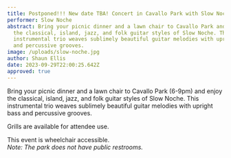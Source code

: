 ```yaml
---
title: Postponed!!! New date TBA! Concert in Cavallo Park with Slow Noche
performer: Slow Noche
abstract: Bring your picnic dinner and a lawn chair to Cavallo Park and enjoy
  the classical, island, jazz, and folk guitar styles of Slow Noche. This
  instrumental trio weaves sublimely beautiful guitar melodies with upright bass
  and percussive grooves.
image: /uploads/slow-noche.jpg
author: Shaun Ellis
date: 2023-09-29T22:00:25.642Z
approved: true
---
```

Bring your picnic dinner and a lawn chair to Cavallo Park (6-9pm) and enjoy the classical, island, jazz, and folk guitar styles of Slow Noche. This instrumental trio weaves sublimely beautiful guitar melodies with upright bass and percussive grooves. 

G﻿rills are available for attendee use. 

T﻿his event is wheelchair accessible.\
*Note: The park does not have public restrooms.*